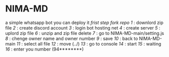 # NIMA-MD
a simple whatsapp bot
you can deploy it
*frist step fork repo*
*1* : downlord zip file
*2* : create discord account
*3* : login bot hosting net
*4* : create server
*5* : uplord zip file
*6* : unzip and zip file delete
*7* : go to NIMA-MD-main/setting.js
*8* : chenge owner name and owner number
*9* : save
*10* : back to NIMA-MD-main
*11* : select all file
*12* : move (../)
*13* : go to console 
*14* : start
*15* : waiting
*16* : enter you number (94********)

